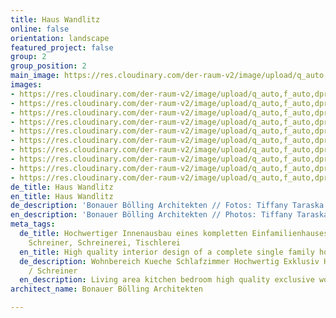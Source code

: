 ```yaml
---
title: Haus Wandlitz
online: false
orientation: landscape
featured_project: false
group: 2
group_position: 2
main_image: https://res.cloudinary.com/der-raum-v2/image/upload/q_auto,f_auto,dpr_auto/v1614948397/wohnbereich-kaminzimmer-Einbauschrank_eitk6y_znuwff.jpg
images:
- https://res.cloudinary.com/der-raum-v2/image/upload/q_auto,f_auto,dpr_auto/v1614948397/wohnbereich-kaminzimmer-Einbauschrank_eitk6y_znuwff.jpg
- https://res.cloudinary.com/der-raum-v2/image/upload/q_auto,f_auto,dpr_auto/v1614948396/kueche-kochinsel-einbauschrank-holz_vugrkd_b1zkze.jpg
- https://res.cloudinary.com/der-raum-v2/image/upload/q_auto,f_auto,dpr_auto/v1614948791/wohnbereich-terasse-kueche-holz-wohnzimmer_tx0ovt_l5digb.jpg
- https://res.cloudinary.com/der-raum-v2/image/upload/q_auto,f_auto,dpr_auto/v1614948394/badezimmer-waschbecken-waschtisch-hochwertig_wpqaja_eggyad.jpg
- https://res.cloudinary.com/der-raum-v2/image/upload/q_auto,f_auto,dpr_auto/v1614948396/schlafzimmer-holz-einbauschrank-schiebetuer_ox659z_mbqz6k.jpg
- https://res.cloudinary.com/der-raum-v2/image/upload/q_auto,f_auto,dpr_auto/v1614948397/wohnbereich-terasse-kueche-holz_zo34ce_ph5dw5.jpg
- https://res.cloudinary.com/der-raum-v2/image/upload/q_auto,f_auto,dpr_auto/v1614949166/terasse-kueche-holz-hochwertig-fenster_fq3xg1_haemn7.jpg
- https://res.cloudinary.com/der-raum-v2/image/upload/q_auto,f_auto,dpr_auto/v1614949166/Wohnzimmer-Wandpaneele-Holzverkleidung-Wohnbereich_iiffjd_dqeczm.jpg
- https://res.cloudinary.com/der-raum-v2/image/upload/q_auto,f_auto,dpr_auto/v1614948395/Fassade-Terasse-Wohnhaus-holz_xagjiy_dm54pp.jpg
- https://res.cloudinary.com/der-raum-v2/image/upload/q_auto,f_auto,dpr_auto/v1614948397/wohnbereich-terasse-kueche-holz-hochwertig_xgheuq_wqy6s1.jpg
de_title: Haus Wandlitz
en_title: Haus Wandlitz
de_description: 'Bonauer Bölling Architekten // Fotos: Tiffany Taraska'
en_description: 'Bonauer Bölling Architekten // Photos: Tiffany Taraska'
meta_tags:
  de_title: Hochwertiger Innenausbau eines kompletten Einfamilienhauses, Tischler,
    Schreiner, Schreinerei, Tischlerei
  en_title: High quality interior design of a complete single family house
  de_description: Wohnbereich Kueche Schlafzimmer Hochwertig Exklusiv Holz vom Tischler
    / Schreiner
  en_description: Living area kitchen bedroom high quality exclusive wood
architect_name: Bonauer Bölling Architekten

---
```

